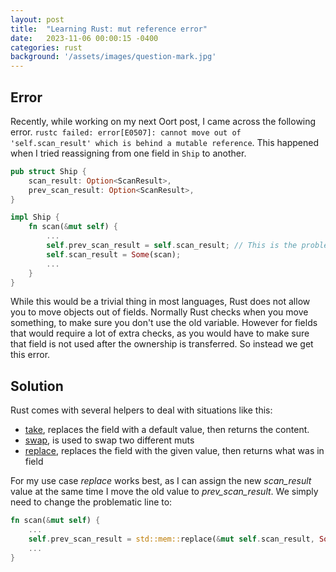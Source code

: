 ```yaml
---
layout: post
title:  "Learning Rust: mut reference error"
date:   2023-11-06 00:00:15 -0400
categories: rust
background: '/assets/images/question-mark.jpg'
---
```


## Error

Recently, while working on my next Oort post, I came across the following error. `rustc failed: error[E0507]: cannot move out of 'self.scan_result' which is behind a mutable reference`. This happened when I tried reassigning from one field in `Ship` to another.

```rust
pub struct Ship {
    scan_result: Option<ScanResult>,
    prev_scan_result: Option<ScanResult>,
}

impl Ship {
    fn scan(&mut self) {
        ...
        self.prev_scan_result = self.scan_result; // This is the problem line
        self.scan_result = Some(scan);
        ...
    }
}
```

While this would be a trivial thing in most languages, Rust does not allow you to move objects out of fields. Normally Rust checks when you move something, to make sure you don't use the old variable. However for fields that would require a lot of extra checks, as you would have to make sure that field is not used after the ownership is transferred. So instead we get this error.

## Solution

Rust comes with several helpers to deal with situations like this:
- [take](https://doc.rust-lang.org/std/mem/fn.take.html), replaces the field with a default value, then returns the content. 
- [swap](https://doc.rust-lang.org/std/mem/fn.swap.html), is used to swap two different muts
- [replace](https://doc.rust-lang.org/std/mem/fn.replace.html), replaces the field with the given value, then returns what was in field

For my use case *replace* works best, as I can assign the new *scan_result* value at the same time I move the old value to *prev_scan_result*. We simply need to change the problematic line to:
```rust
fn scan(&mut self) {
    ...
    self.prev_scan_result = std::mem::replace(&mut self.scan_result, Some(scan));
    ...
}
```